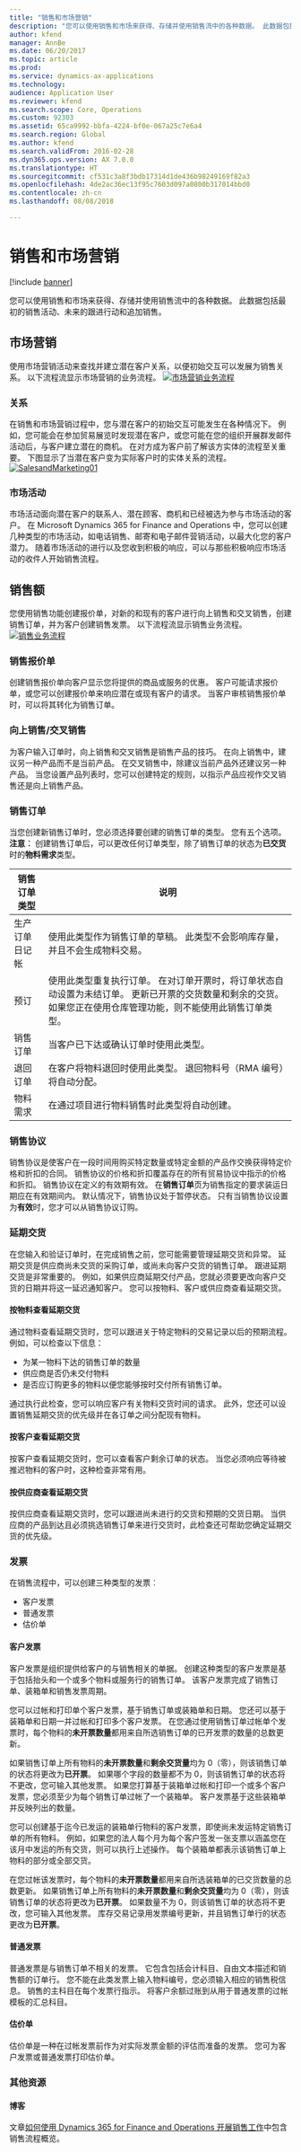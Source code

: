 ```yaml
---
title: "销售和市场营销"
description: "您可以使用销售和市场来获得、存储并使用销售流中的各种数据。 此数据包括最初的销售活动、未来的跟进行动和追加销售。"
author: kfend
manager: AnnBe
ms.date: 06/20/2017
ms.topic: article
ms.prod: 
ms.service: dynamics-ax-applications
ms.technology: 
audience: Application User
ms.reviewer: kfend
ms.search.scope: Core, Operations
ms.custom: 92303
ms.assetid: 65ca9992-bbfa-4224-bf0e-067a25c7e6a4
ms.search.region: Global
ms.author: kfend
ms.search.validFrom: 2016-02-28
ms.dyn365.ops.version: AX 7.0.0
ms.translationtype: HT
ms.sourcegitcommit: cf531c3a8f3bdb17314d1de436b98249169f82a3
ms.openlocfilehash: 4de2ac36ec13f95c7603d097a0800b317014bbd0
ms.contentlocale: zh-cn
ms.lasthandoff: 08/08/2018

---
```


# <a name="sales-and-marketing"></a>销售和市场营销

[!include [banner](../includes/banner.md)]

您可以使用销售和市场来获得、存储并使用销售流中的各种数据。 此数据包括最初的销售活动、未来的跟进行动和追加销售。

<a name="marketing"></a>市场营销
---------

使用市场营销活动来查找并建立潜在客户关系，以便初始交互可以发展为销售关系。 以下流程流显示市场营销的业务流程。 [![市场营销业务流程](./media/marketing01.jpg)](./media/marketing01.jpg)

### <a name="relationships"></a>关系

在销售和市场营销过程中，您与潜在客户的初始交互可能发生在各种情况下。 例如，您可能会在参加贸易展览时发现潜在客户，或您可能在您的组织开展群发邮件活动后，与客户建立潜在的商机。 在对方成为客户前了解该方实体的流程至关重要。 下图显示了当潜在客户变为实际客户时的实体关系的流程。 [![SalesandMarketing01](./media/salesandmarketing01.jpg)](./media/salesandmarketing01.jpg)

### <a name="campaigns"></a>市场活动

市场活动面向潜在客户的联系人、潜在顾客、商机和已经被选为参与市场活动的客户。 在 Microsoft Dynamics 365 for Finance and Operations 中，您可以创建几种类型的市场活动，如电话销售、邮寄和电子邮件营销活动，以最大化您的客户潜力。 随着市场活动的进行以及您收到积极的响应，可以与那些积极响应市场活动的收件人开始销售流程。

## <a name="sales"></a>销售额
您使用销售功能创建报价单，对新的和现有的客户进行向上销售和交叉销售，创建销售订单，并为客户创建销售发票。 以下流程流显示销售业务流程。 [![销售业务流程](./media/sales01.jpg)](./media/sales01.jpg)

### <a name="sales-quotations"></a>销售报价单

创建销售报价单向客户显示您将提供的商品或服务的优惠。 客户可能请求报价单，或您可以创建报价单来响应潜在或现有客户的请求。 当客户审核销售报价单时，可以将其转化为销售订单。

### <a name="up-sellcross-sell"></a>向上销售/交叉销售

为客户输入订单时，向上销售和交叉销售是销售产品的技巧。 在向上销售中，建议另一种产品而不是当前产品。 在交叉销售中，除建议当前产品外还建议另一种产品。 当您设置产品列表时，您可以创建特定的规则，以指示产品应视作交叉销售还是向上销售产品。

### <a name="sales-orders"></a>销售订单

当您创建新销售订单时，您必须选择要创建的销售订单的类型。 您有五个选项。 **注意︰** 创建销售订单后，可以更改任何订单类型，除了销售订单的状态为**已交货**时的**物料需求**类型。

| 销售订单类型  | 说明                                                                                                                                                                                                                                                                                            |
|-------------------|--------------------------------------------------------------------------------------------------------------------------------------------------------------------------------------------------------------------------------------------------------------------------------------------------------|
| 生产订单日记帐           | 使用此类型作为销售订单的草稿。 此类型不会影响库存量，并且不会生成物料交易。                                                                                                                                                                    |
| 预订      | 使用此类型重复执行订单。 在对订单开票时，将订单状态自动设置为未结订单。 更新已开票的交货数量和剩余的交货。 如果您正在使用仓库管理功能，则不能使用此销售订单类型。 |
| 销售订单       | 当客户已下达或确认订单时使用此类型。                                                                                                                                                                                                                                        |
| 退回订单    | 在客户将物料退回时使用此类型。 退回物料号（RMA 编号）将自动分配。                                                                                                                                                                                            |
| 物料需求 | 在通过项目进行物料销售时此类型将自动创建。                                                                                                                                                                                                                       |

### <a name="sales-agreements"></a>销售协议

销售协议是使客户在一段时间用购买特定数量或特定金额的产品作交换获得特定价格和折扣的合同。 销售协议的价格和折扣覆盖存在的所有贸易协议中指示的价格和折扣。 销售协议在定义的有效期有效。 在**销售订单**页为销售指定的要求装运日期应在有效期间内。 默认情况下，销售协议处于暂停状态。 只有当销售协议设置为**有效**时，您才可以从销售协议订购。

### <a name="backorders"></a>延期交货

在您输入和验证订单时，在完成销售之前，您可能需要管理延期交货和异常。 延期交货是供应商尚未交货的采购订单，或尚未向客户交货的销售订单。 跟进延期交货是非常重要的。 例如，如果供应商延期交付产品，您就必须要更改向客户交货的日期并将这一延迟通知客户。 您可以按物料、客户或供应商查看延期交货。

#### <a name="viewing-backorders-by-item"></a>按物料查看延期交货

通过物料查看延期交货时，您可以跟进关于特定物料的交易记录以后的预期流程。 例如，可以检查以下信息：

-   为某一物料下达的销售订单的数量
-   供应商是否仍未交付物料
-   是否应订购更多的物料以便您能够按时交付所有销售订单。

通过执行此检查，您可以响应客户有关物料交货时间的请求。 此外，您还可以设置销售延期交货的优先级并在各订单之间分配现有物料。

#### <a name="viewing-backorders-by-customer"></a>按客户查看延期交货

按客户查看延期交货时，您可以查看客户剩余订单的状态。 当您必须响应等待被推迟物料的客户时，这种检查非常有用。

#### <a name="viewing-backorders-by-vendor"></a>按供应商查看延期交货

按供应商查看延期交货时，您可以跟进尚未进行的交货和预期的交货日期。 当供应商的产品到达且必须挑选销售订单来进行交货时，此检查还可帮助您确定延期交货的优先级。

### <a name="invoices"></a>发票

在销售流程中，可以创建三种类型的发票︰

-   客户发票
-   普通发票
-   估价单

#### <a name="customer-invoice"></a>客户发票

客户发票是组织提供给客户的与销售相关的单据。 创建这种类型的客户发票是基于包括抬头和一个或多个物料或服务行的销售订单。 该客户发票完成了销售订单、装箱单和销售发票周期。  

您可以过帐和打印单个客户发票，基于销售订单或装箱单和日期。 您还可以基于装箱单和日期一并过帐和打印多个客户发票。 在您通过使用销售订单过帐单个发票时，每个物料的**未开票数量**都用来自所选销售订单的已开发票的数量的总数更新。  

如果销售订单上所有物料的**未开票数量**和**剩余交货量**均为 0（零），则该销售订单的状态将更改为**已开票**。 如果哪个字段的数量都不为 0，则该销售订单的状态将不更改，您可输入其他发票。 如果您打算基于装箱单过帐和打印一个或多个客户发票，您必须至少为每个销售订单过帐了一个装箱单。 客户发票基于这些装箱单并反映列出的数量。  

您可以创建基于迄今已发运的装箱单行物料的客户发票，即使尚未发运特定销售订单的所有物料。 例如，如果您的法人每个月为每个客户签发一张支票以涵盖您在该月中发运的所有交货，则可以执行上述操作。 每个装箱单都表示该销售订单上物料的部分或全部交货。  

在您过帐该发票时，每个物料的**未开票数量**都用来自所选装箱单的已交货数量的总数更新。 如果销售订单上所有物料的**未开票数量**和**剩余交货量**均为 0（零），则该销售订单的状态将更改为**已开票**。 如果数量不为 0，则该销售订单的状态将不更改，您可输入其他发票。 库存交易记录用发票编号更新，并且销售订单行的状态更改为**已开票**。

#### <a name="free-text-invoice"></a>普通发票

普通发票是与销售订单不相关的发票。 它包含包括会计科目、自由文本描述和销售额的订单行。 您不能在此类发票上输入物料编号，您必须输入相应的销售税信息。 销售的主科目在每个发票行指示。 将客户余额过账到从用于普通发票的过帐模板的汇总科目。

#### <a name="pro-forma-invoice"></a>估价单

估价单是一种在过帐发票前作为对实际发票金额的评估而准备的发票。 您可为客户发票或普通发票打印估价单。

### <a name="additional-resources"></a>其他资源

#### <a name="blogs"></a>博客

文章[如何使用 Dynamics 365 for Finance and Operations 开展销售工作](https://financefunction.tech/2018/05/15/how-sales-work-in-dynamics-365-for-finance-and-operations)中包含销售流程概览。


